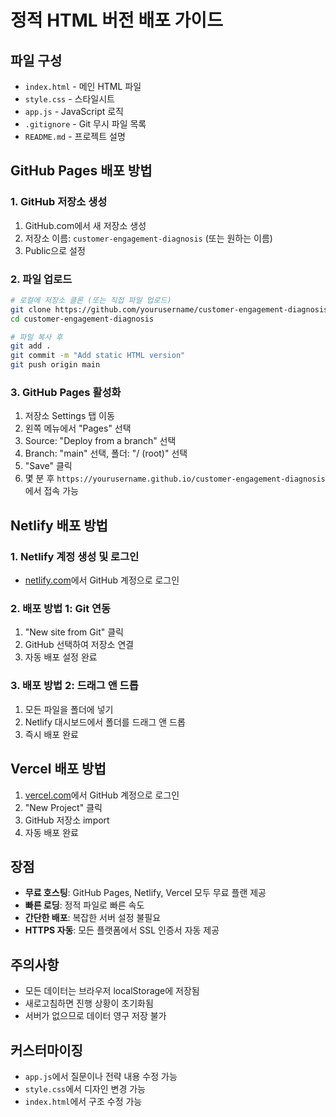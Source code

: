 # 정적 HTML 버전 배포 가이드

## 파일 구성
- `index.html` - 메인 HTML 파일
- `style.css` - 스타일시트 
- `app.js` - JavaScript 로직
- `.gitignore` - Git 무시 파일 목록
- `README.md` - 프로젝트 설명

## GitHub Pages 배포 방법

### 1. GitHub 저장소 생성
1. GitHub.com에서 새 저장소 생성
2. 저장소 이름: `customer-engagement-diagnosis` (또는 원하는 이름)
3. Public으로 설정

### 2. 파일 업로드
```bash
# 로컬에 저장소 클론 (또는 직접 파일 업로드)
git clone https://github.com/yourusername/customer-engagement-diagnosis.git
cd customer-engagement-diagnosis

# 파일 복사 후
git add .
git commit -m "Add static HTML version"
git push origin main
```

### 3. GitHub Pages 활성화
1. 저장소 Settings 탭 이동
2. 왼쪽 메뉴에서 "Pages" 선택
3. Source: "Deploy from a branch" 선택
4. Branch: "main" 선택, 폴더: "/ (root)" 선택
5. "Save" 클릭
6. 몇 분 후 `https://yourusername.github.io/customer-engagement-diagnosis` 에서 접속 가능

## Netlify 배포 방법

### 1. Netlify 계정 생성 및 로그인
- [netlify.com](https://netlify.com)에서 GitHub 계정으로 로그인

### 2. 배포 방법 1: Git 연동
1. "New site from Git" 클릭
2. GitHub 선택하여 저장소 연결
3. 자동 배포 설정 완료

### 3. 배포 방법 2: 드래그 앤 드롭
1. 모든 파일을 폴더에 넣기
2. Netlify 대시보드에서 폴더를 드래그 앤 드롭
3. 즉시 배포 완료

## Vercel 배포 방법

1. [vercel.com](https://vercel.com)에서 GitHub 계정으로 로그인
2. "New Project" 클릭
3. GitHub 저장소 import
4. 자동 배포 완료

## 장점
- **무료 호스팅**: GitHub Pages, Netlify, Vercel 모두 무료 플랜 제공
- **빠른 로딩**: 정적 파일로 빠른 속도
- **간단한 배포**: 복잡한 서버 설정 불필요
- **HTTPS 자동**: 모든 플랫폼에서 SSL 인증서 자동 제공

## 주의사항
- 모든 데이터는 브라우저 localStorage에 저장됨
- 새로고침하면 진행 상황이 초기화됨
- 서버가 없으므로 데이터 영구 저장 불가

## 커스터마이징
- `app.js`에서 질문이나 전략 내용 수정 가능
- `style.css`에서 디자인 변경 가능
- `index.html`에서 구조 수정 가능